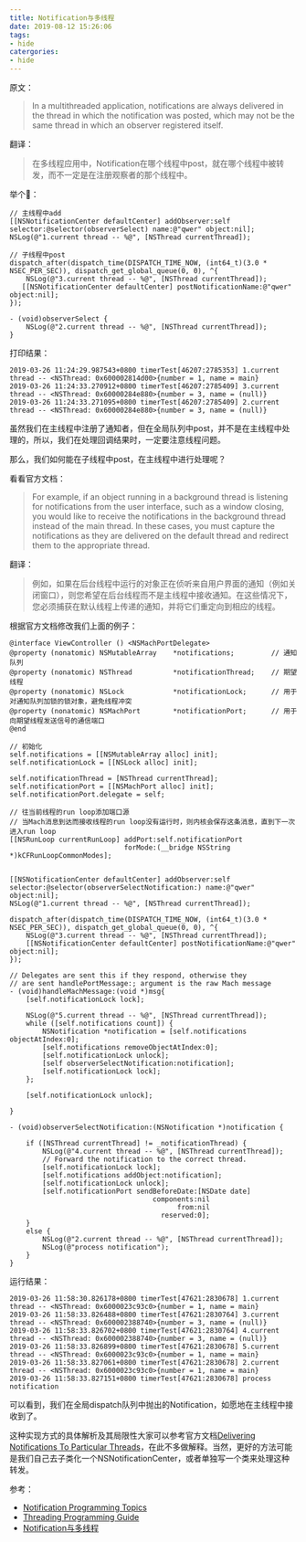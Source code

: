```yaml
---
title: Notification与多线程
date: 2019-08-12 15:26:06
tags:
- hide
catergories:
- hide
---
```

原文：
> In a multithreaded application, notifications are always delivered in the thread in which the notification was posted, which may not be the same thread in which an observer registered itself.

翻译：
> 在多线程应用中，Notification在哪个线程中post，就在哪个线程中被转发，而不一定是在注册观察者的那个线程中。

<!--more-->

举个🌰：

```objc
// 主线程中add
[[NSNotificationCenter defaultCenter] addObserver:self selector:@selector(observerSelect) name:@"qwer" object:nil];
NSLog(@"1.current thread -- %@", [NSThread currentThread]);

// 子线程中post
dispatch_after(dispatch_time(DISPATCH_TIME_NOW, (int64_t)(3.0 * NSEC_PER_SEC)), dispatch_get_global_queue(0, 0), ^{
    NSLog(@"3.current thread -- %@", [NSThread currentThread]);
   [[NSNotificationCenter defaultCenter] postNotificationName:@"qwer" object:nil];
});
```

```objc
- (void)observerSelect {
    NSLog(@"2.current thread -- %@", [NSThread currentThread]);
}
```
打印结果：
```objc
2019-03-26 11:24:29.987543+0800 timerTest[46207:2785353] 1.current thread -- <NSThread: 0x600002814d00>{number = 1, name = main}
2019-03-26 11:24:33.270912+0800 timerTest[46207:2785409] 3.current thread -- <NSThread: 0x60000284e880>{number = 3, name = (null)}
2019-03-26 11:24:33.271095+0800 timerTest[46207:2785409] 2.current thread -- <NSThread: 0x60000284e880>{number = 3, name = (null)}
```

虽然我们在主线程中注册了通知者，但在全局队列中post，并不是在主线程中处理的，所以，我们在处理回调结果时，一定要注意线程问题。

那么，我们如何能在子线程中post，在主线程中进行处理呢？

看看官方文档：
> For example, if an object running in a background thread is listening for notifications from the user interface, such as a window closing, you would like to receive the notifications in the background thread instead of the main thread. In these cases, you must capture the notifications as they are delivered on the default thread and redirect them to the appropriate thread.

翻译：
> 例如，如果在后台线程中运行的对象正在侦听来自用户界面的通知（例如关闭窗口），则您希望在后台线程而不是主线程中接收通知。在这些情况下，您必须捕获在默认线程上传递的通知，并将它们重定向到相应的线程。


根据官方文档修改我们上面的例子：



```objc
@interface ViewController () <NSMachPortDelegate>
@property (nonatomic) NSMutableArray    *notifications;         // 通知队列
@property (nonatomic) NSThread          *notificationThread;    // 期望线程
@property (nonatomic) NSLock            *notificationLock;      // 用于对通知队列加锁的锁对象，避免线程冲突
@property (nonatomic) NSMachPort        *notificationPort;      // 用于向期望线程发送信号的通信端口
@end
```

```objc
// 初始化
self.notifications = [[NSMutableArray alloc] init];
self.notificationLock = [[NSLock alloc] init];
    
self.notificationThread = [NSThread currentThread];
self.notificationPort = [[NSMachPort alloc] init];
self.notificationPort.delegate = self;
    
// 往当前线程的run loop添加端口源
// 当Mach消息到达而接收线程的run loop没有运行时，则内核会保存这条消息，直到下一次进入run loop
[[NSRunLoop currentRunLoop] addPort:self.notificationPort
                            forMode:(__bridge NSString *)kCFRunLoopCommonModes];
    
    
[[NSNotificationCenter defaultCenter] addObserver:self selector:@selector(observerSelectNotification:) name:@"qwer" object:nil];
NSLog(@"1.current thread -- %@", [NSThread currentThread]);
    
dispatch_after(dispatch_time(DISPATCH_TIME_NOW, (int64_t)(3.0 * NSEC_PER_SEC)), dispatch_get_global_queue(0, 0), ^{
    NSLog(@"3.current thread -- %@", [NSThread currentThread]);
    [[NSNotificationCenter defaultCenter] postNotificationName:@"qwer" object:nil];
});
```

```objc
// Delegates are sent this if they respond, otherwise they
// are sent handlePortMessage:; argument is the raw Mach message
- (void)handleMachMessage:(void *)msg{
    [self.notificationLock lock];
    
    NSLog(@"5.current thread -- %@", [NSThread currentThread]);
    while ([self.notifications count]) {
        NSNotification *notification = [self.notifications objectAtIndex:0];
        [self.notifications removeObjectAtIndex:0];
        [self.notificationLock unlock];
        [self observerSelectNotification:notification];
        [self.notificationLock lock];
    };
    
    [self.notificationLock unlock];

}
```

```objc
- (void)observerSelectNotification:(NSNotification *)notification {
    
    if ([NSThread currentThread] != _notificationThread) {
        NSLog(@"4.current thread -- %@", [NSThread currentThread]);
        // Forward the notification to the correct thread.
        [self.notificationLock lock];
        [self.notifications addObject:notification];
        [self.notificationLock unlock];
        [self.notificationPort sendBeforeDate:[NSDate date]
                                   components:nil
                                         from:nil
                                     reserved:0];
    }
    else {
        NSLog(@"2.current thread -- %@", [NSThread currentThread]);
        NSLog(@"process notification");
    }
}
```

运行结果：
```objc
2019-03-26 11:58:30.826178+0800 timerTest[47621:2830678] 1.current thread -- <NSThread: 0x6000023c93c0>{number = 1, name = main}
2019-03-26 11:58:33.826488+0800 timerTest[47621:2830764] 3.current thread -- <NSThread: 0x600002388740>{number = 3, name = (null)}
2019-03-26 11:58:33.826702+0800 timerTest[47621:2830764] 4.current thread -- <NSThread: 0x600002388740>{number = 3, name = (null)}
2019-03-26 11:58:33.826899+0800 timerTest[47621:2830678] 5.current thread -- <NSThread: 0x6000023c93c0>{number = 1, name = main}
2019-03-26 11:58:33.827061+0800 timerTest[47621:2830678] 2.current thread -- <NSThread: 0x6000023c93c0>{number = 1, name = main}
2019-03-26 11:58:33.827151+0800 timerTest[47621:2830678] process notification
```

可以看到，我们在全局dispatch队列中抛出的Notification，如愿地在主线程中接收到了。

这种实现方式的具体解析及其局限性大家可以参考官方文档[Delivering Notifications To Particular Threads](https://developer.apple.com/library/mac/documentation/Cocoa/Conceptual/Notifications/Articles/Threading.html#//apple_ref/doc/uid/20001289-CEGJFDFG)，在此不多做解释。当然，更好的方法可能是我们自己去子类化一个NSNotificationCenter，或者单独写一个类来处理这种转发。

参考：
* [Notification Programming Topics](https://developer.apple.com/library/mac/documentation/Cocoa/Conceptual/Notifications/Articles/Notifications.html)
* [Threading Programming Guide](https://developer.apple.com/library/mac/documentation/Cocoa/Conceptual/Multithreading/ThreadSafetySummary/ThreadSafetySummary.html)
* [Notification与多线程](http://southpeak.github.io/2015/03/14/nsnotification-and-multithreading/)